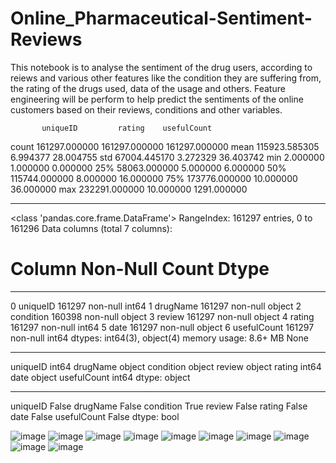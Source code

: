 # Online_Pharmaceutical-Sentiment-Reviews
This notebook is to analyse the sentiment of the drug users, according to reiews and various other features like the condition they are suffering from, the rating of the drugs used, data of the usage and others. Feature engineering will be perform to help predict the sentiments of the online customers based on their reviews, conditions and other variables.

           uniqueID         rating    usefulCount
count  161297.000000  161297.000000  161297.000000
mean   115923.585305       6.994377      28.004755
std     67004.445170       3.272329      36.403742
min         2.000000       1.000000       0.000000
25%     58063.000000       5.000000       6.000000
50%    115744.000000       8.000000      16.000000
75%    173776.000000      10.000000      36.000000
max    232291.000000      10.000000    1291.000000
*******************************************************************************
<class 'pandas.core.frame.DataFrame'>
RangeIndex: 161297 entries, 0 to 161296
Data columns (total 7 columns):
 #   Column       Non-Null Count   Dtype 
---  ------       --------------   ----- 
 0   uniqueID     161297 non-null  int64 
 1   drugName     161297 non-null  object
 2   condition    160398 non-null  object
 3   review       161297 non-null  object
 4   rating       161297 non-null  int64 
 5   date         161297 non-null  object
 6   usefulCount  161297 non-null  int64 
dtypes: int64(3), object(4)
memory usage: 8.6+ MB
None
********************************************************************************
uniqueID        int64
drugName       object
condition      object
review         object
rating          int64
date           object
usefulCount     int64
dtype: object
*********************************************************************************
uniqueID       False
drugName       False
condition       True
review         False
rating         False
date           False
usefulCount    False
dtype: bool

![image](https://user-images.githubusercontent.com/61507583/211147641-2a0fd803-346b-4641-956f-f81e683c40bc.png)
![image](https://user-images.githubusercontent.com/61507583/211147646-3fdb581a-38ea-4bf7-bcf2-33c2eac710bf.png)
![image](https://user-images.githubusercontent.com/61507583/211147651-e70e17cc-1629-46a0-bce8-73f8050fe218.png)
![image](https://user-images.githubusercontent.com/61507583/211147658-9e849870-9f82-4469-8b94-4c24ee87e3c4.png)
![image](https://user-images.githubusercontent.com/61507583/211147668-d6ac6f3b-45b6-491c-bd1c-86ed6099395f.png)
![image](https://user-images.githubusercontent.com/61507583/211147675-53c1abc1-3635-45ca-a846-3d7db3def39b.png)
![image](https://user-images.githubusercontent.com/61507583/211147680-5ba31d0f-5e38-4681-804f-df21295e9fea.png)
![image](https://user-images.githubusercontent.com/61507583/211147690-fe29b482-05ae-43b4-9681-b988d8607aed.png)
![image](https://user-images.githubusercontent.com/61507583/211147748-89d012d0-78b1-43fd-8784-c50c2b5df504.png)
![image](https://user-images.githubusercontent.com/61507583/211147784-2f687ccd-f5d7-45d8-bdd8-1716f3687485.png)








